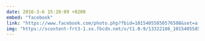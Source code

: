```yaml
---
date: 2016-3-6 15:20:09 +0200
embed: "facebook"
link: "https://www.facebook.com/photo.php?fbid=10154055850576508&set=a.10150300440191508.380722.561141507&type=3&theater"
img: "https://scontent-frt3-1.xx.fbcdn.net/v/t1.0-9/13322186_10154055850576508_8152022964096532508_n.jpg?oh=34b5706011e3b0e71ba5b07238fe6d29&oe=598DD4ED"
---
```

